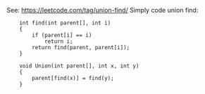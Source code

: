 See: https://leetcode.com/tag/union-find/
Simply code union find:
```
    int find(int parent[], int i)
    {
        if (parent[i] == i)
            return i;
        return find(parent, parent[i]);
    }
 
    void Union(int parent[], int x, int y)
    {
        parent[find(x)] = find(y);
    }
```
